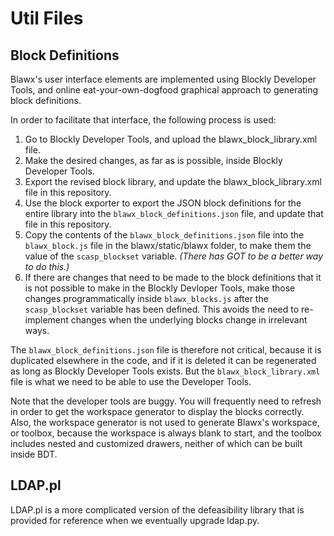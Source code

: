 # Util Files

## Block Definitions

Blawx's user interface elements are implemented using Blockly Developer Tools, and
online eat-your-own-dogfood graphical approach to generating block definitions.

In order to facilitate that interface, the following process is used:

1. Go to Blockly Developer Tools, and upload the blawx_block_library.xml file.
2. Make the desired changes, as far as is possible, inside Blockly Developer Tools.
3. Export the revised block library, and update the blawx_block_library.xml file
   in this repository.
4. Use the block exporter to export the JSON block definitions 
   for the entire library into the
   `blawx_block_definitions.json` file, and update that file in this repository.
5. Copy the contents of the `blawx_block_definitions.json` file into the
   `blawx_block.js` file in the blawx/static/blawx folder, to make them the value
   of the `scasp_blockset` variable. *(There has GOT to be a better way to do this.)*
6. If there are changes that need to be made to the block definitions that it is
   not possible to make in the Blockly Devloper Tools, make those changes
   programmatically inside `blawx_blocks.js` after the `scasp_blockset` variable
   has been defined. This avoids the need to re-implement changes when the underlying
   blocks change in irrelevant ways.

The `blawx_block_definitions.json` file is therefore not critical, because it is
duplicated elsewhere in the code, and if it is deleted it can be regenerated as
long as Blockly Developer Tools exists. But the `blawx_block_library.xml` file is
what we need to be able to use the Developer Tools.

Note that the developer tools are buggy. You will frequently need to refresh in order
to get the workspace generator to display the blocks correctly. Also, the workspace
generator is not used to generate Blawx's workspace, or toolbox, because the workspace
is always blank to start, and the toolbox includes nested and customized drawers, neither
of which can be built inside BDT.

## LDAP.pl

LDAP.pl is a more complicated version of the defeasibility library that is provided for
reference when we eventually upgrade ldap.py.